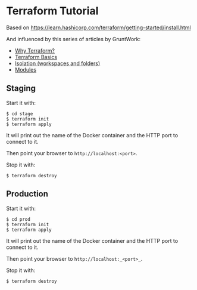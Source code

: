 # Terraform Tutorial

Based on https://learn.hashicorp.com/terraform/getting-started/install.html

And influenced by this series of articles by GruntWork:

- [Why Terraform?](https://blog.gruntwork.io/why-we-use-terraform-and-not-chef-puppet-ansible-saltstack-or-cloudformation-7989dad2865c)
- [Terraform Basics](https://blog.gruntwork.io/an-introduction-to-terraform-f17df9c6d180)
- [Isolation (workspaces and folders)](https://blog.gruntwork.io/how-to-manage-terraform-state-28f5697e68fa)
- [Modules](https://blog.gruntwork.io/how-to-create-reusable-infrastructure-with-terraform-modules-25526d65f73d)

## Staging

Start it with:

    $ cd stage
    $ terraform init
    $ terraform apply

It will print out the name of the Docker container and the HTTP port to connect
to it.

Then point your browser to `http://localhost:<port>`.

Stop it with:

    $ terraform destroy

## Production

Start it with:

    $ cd prod
    $ terraform init
    $ terraform apply

It will print out the name of the Docker container and the HTTP port to connect
to it.

Then point your browser to `http://localhost:_<port>_`.

Stop it with:

    $ terraform destroy
